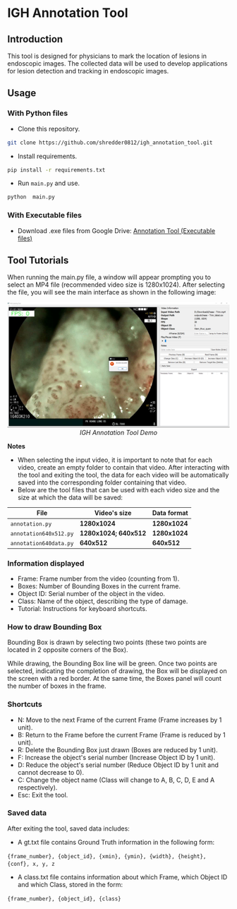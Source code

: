# IGH Annotation Tool

## Introduction
This tool is designed for physicians to mark the location of lesions in endoscopic images. The collected data will be used to develop applications for lesion detection and tracking in endoscopic images.

## Usage
### With Python files

- Clone this repository.
```bash
git clone https://github.com/shredder0812/igh_annotation_tool.git
```

- Install requirements.
```bash
pip install -r requirements.txt
```

- Run `main.py` and use.
```bash
python  main.py
```
### With Executable files
- Download .exe files from Google Drive: 
<a href="https://drive.google.com/drive/folders/1w7Hv20d_KkRX8ELBXcDjtHqB5vwzFnFq?usp=sharing" target="_blank">Annotation Tool (Executable files)</a>

## Tool Tutorials

When running the main.py file, a window will appear prompting you to select an MP4 file (recommended video size is 1280x1024). After selecting the file, you will see the main interface as shown in the following image:

<p align="center">
  <img src="Screenshot 2024-04-13 125427.png" width=1280><br/>
  <i>IGH Annotation Tool Demo</i>
</p>

**Notes**
- When selecting the input video, it is important to note that for each video, create an empty folder to contain that video. After interacting with the tool and exiting the tool, the data for each video will be automatically saved into the corresponding folder containing that video.
- Below are the tool files that can be used with each video size and the size at which the data will be saved:

| File                   | Video's size           | Data format    |
| ---------------------- | ---------------------- | -------------- |
| `annotation.py`        | **1280x1024**          | **1280x1024**  |
| `annotation640x512.py` | **1280x1024; 640x512** | **1280x1024**  |
| `annotation640data.py` | **640x512**            | **640x512**    |

### Information displayed
- Frame: Frame number from the video (counting from 1).
- Boxes: Number of Bounding Boxes in the current frame.
- Object ID: Serial number of the object in the video.
- Class: Name of the object, describing the type of damage.
- Tutorial: Instructions for keyboard shortcuts.

### How to draw Bounding Box

Bounding Box is drawn by selecting two points (these two points are located in 2 opposite corners of the Box). 

While drawing, the Bounding Box line will be green. Once two points are selected, indicating the completion of drawing, the Box will be displayed on the screen with a red border. At the same time, the Boxes panel will count the number of boxes in the frame.

### Shortcuts

- N: Move to the next Frame of the current Frame (Frame increases by 1 unit).
- B: Return to the Frame before the current Frame (Frame is reduced by 1 unit).
- R: Delete the Bounding Box just drawn (Boxes are reduced by 1 unit).
- F: Increase the object's serial number (Increase Object ID by 1 unit).
- D: Reduce the object's serial number (Reduce Object ID by 1 unit and cannot decrease to 0).
- C: Change the object name (Class will change to A, B, C, D, E and A respectively).
- Esc: Exit the tool.

### Saved data

After exiting the tool, saved data includes:
- A gt.txt file contains Ground Truth information in the following form:
  
`{frame_number}, {object_id}, {xmin}, {ymin}, {width}, {height}, {conf}, x, y, z`

- A class.txt file contains information about which Frame, which Object ID and which Class, stored in the form:
  
 `{frame_number}, {object_id}, {class}`
